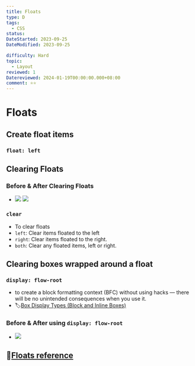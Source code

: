 ```yaml
---
title: Floats
type: D
tags:
  - CSS
status:
DateStarted: 2023-09-25
DateModified: 2023-09-25

difficulty: Hard
topic:
  - Layout
reviewed: 1
Datereviewed: 2024-01-19T00:00:00.000+08:00
comment: ⭐⭐
---
```


# Floats

## Create float items

### `float: left`

## Clearing Floats

### Before & After Clearing Floats

- ![](O-CSS-Before-clearing-floats.png) ![](O-CSS-After-clearing-floats.png)

### `clear`

- To clear floats
- `left`: Clear items floated to the left
- `right`: Clear items floated to the right.
- `both`: Clear any floated items, left or right.

## Clearing boxes wrapped around a float

### `display: flow-root`

- to create a block formatting context (BFC) without using hacks — there will be no unintended consequences when you use it.
- 🏷️[Box Display Types (Block and Inline Boxes)](<Box-Display-Types-(Block-and-Inline-Boxes).md>)

### Before & After using `display: flow-root`

- ![](O-CSS-Before-and-after-using-float-root.png)

## 📌[Floats reference](https://developer.mozilla.org/en-US/docs/Web/CSS/float)
